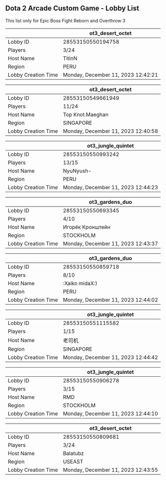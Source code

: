 ## Dota 2 Arcade Custom Game - Lobby List

This list only for Epic Boss Fight Reborn and Overthrow 3

|  | ot3_desert_octet |
| ------ | ------ |
| Lobby ID | 28553150550194758 |
| Players | 3/24 |
| Host Name | TitinN |
| Region | PERU |
| Lobby Creation Time | Monday, December 11, 2023 12:42:21 |


|  | ot3_desert_octet |
| ------ | ------ |
| Lobby ID | 28553150549661949 |
| Players | 11/24 |
| Host Name | Top Knot.Maeghan |
| Region | SINGAPORE |
| Lobby Creation Time | Monday, December 11, 2023 12:40:58 |


|  | ot3_jungle_quintet |
| ------ | ------ |
| Lobby ID | 28553150550993242 |
| Players | 13/15 |
| Host Name | NyuNyush- |
| Region | PERU |
| Lobby Creation Time | Monday, December 11, 2023 12:44:23 |


|  | ot3_gardens_duo |
| ------ | ------ |
| Lobby ID | 28553150550693345 |
| Players | 4/10 |
| Host Name | Игорёк Кронштейн |
| Region | STOCKHOLM |
| Lobby Creation Time | Monday, December 11, 2023 12:43:37 |


|  | ot3_gardens_duo |
| ------ | ------ |
| Lobby ID | 28553150550859718 |
| Players | 8/10 |
| Host Name | :Xaiko midaX:) |
| Region | PERU |
| Lobby Creation Time | Monday, December 11, 2023 12:44:02 |


|  | ot3_jungle_quintet |
| ------ | ------ |
| Lobby ID | 28553150551115582 |
| Players | 1/15 |
| Host Name | 老司机 |
| Region | SINGAPORE |
| Lobby Creation Time | Monday, December 11, 2023 12:44:42 |


|  | ot3_jungle_quintet |
| ------ | ------ |
| Lobby ID | 28553150550906278 |
| Players | 3/15 |
| Host Name | RMD |
| Region | STOCKHOLM |
| Lobby Creation Time | Monday, December 11, 2023 12:44:10 |


|  | ot3_desert_octet |
| ------ | ------ |
| Lobby ID | 28553150550809681 |
| Players | 3/24 |
| Host Name | Balatubz |
| Region | USEAST |
| Lobby Creation Time | Monday, December 11, 2023 12:43:55 |


